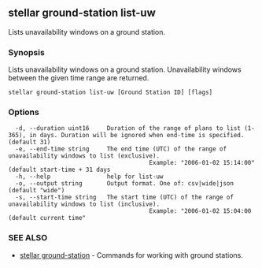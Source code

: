 ## stellar ground-station list-uw

Lists unavailability windows on a ground station.

### Synopsis

Lists unavailability windows on a ground station. Unavailability windows between the given time range
are returned.

```
stellar ground-station list-uw [Ground Station ID] [flags]
```

### Options

```
  -d, --duration uint16     Duration of the range of plans to list (1-365), in days. Duration will be ignored when end-time is specified. (default 31)
  -e, --end-time string     The end time (UTC) of the range of unavailability windows to list (exclusive).
                            			Example: "2006-01-02 15:14:00" (default start-time + 31 days
  -h, --help                help for list-uw
  -o, --output string       Output format. One of: csv|wide|json (default "wide")
  -s, --start-time string   The start time (UTC) of the range of unavailability windows to list (inclusive).
                            			Example: "2006-01-02 15:04:00 (default current time"
```

### SEE ALSO

* [stellar ground-station](stellar_ground-station.md)	 - Commands for working with ground stations.

